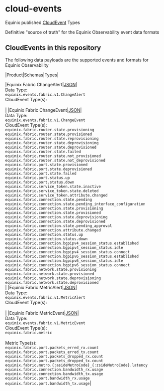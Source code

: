 # cloud-events

Equinix published [CloudEvent](https://cloudevents.io/) Types

Definitive "source of truth" for the Equinix Observability event data formats

## CloudEvents in this repository

The following data payloads are the supported events and formats for Equinix Observability

<!-- CATALOG_GENERATION_START -->
|Product|Schemas|Types|

|Equinix Fabric ChangeAlert|[JSON](https://equinix.github.io/equinix-cloudevents/jsonschema/equinix/events/fabric/v1/ChangeAlert.json)|<br>Data Type:<br>`equinix.events.fabric.v1.ChangeAlert`<br>CloudEvent Type(s):<br><br>|
|Equinix Fabric ChangeEvent|[JSON](https://equinix.github.io/equinix-cloudevents/jsonschema/equinix/events/fabric/v1/ChangeEvent.json)|<br>Data Type:<br>`equinix.events.fabric.v1.ChangeEvent`<br>CloudEvent Type(s):<br>`equinix.fabric.router.state.provisioning`<br>`equinix.fabric.router.state.provisioned`<br>`equinix.fabric.router.state.reprovisioning`<br>`equinix.fabric.router.state.deprovisioning`<br>`equinix.fabric.router.state.deprovisioned`<br>`equinix.fabric.router.state.failed`<br>`equinix.fabric.router.state.not_provisioned`<br>`equinix.fabric.router.state.not_deprovisioned`<br>`equinix.fabric.port.state.provisioned`<br>`equinix.fabric.port.state.deprovisioned`<br>`equinix.fabric.port.state.failed`<br>`equinix.fabric.port.status.up`<br>`equinix.fabric.port.status.down`<br>`equinix.fabric.service_token.state.inactive`<br>`equinix.fabric.service_token.state.deleted`<br>`equinix.fabric.service_token.attribute.changed`<br>`equinix.fabric.connection.state.pending`<br>`equinix.fabric.connection.state.pending_interface_configuration`<br>`equinix.fabric.connection.state.provisioning`<br>`equinix.fabric.connection.state.provisioned`<br>`equinix.fabric.connection.state.deprovisioning`<br>`equinix.fabric.connection.state.deprovisioned`<br>`equinix.fabric.connection.state.pending_approval`<br>`equinix.fabric.connection.attribute.changed`<br>`equinix.fabric.connection.status.up`<br>`equinix.fabric.connection.status.down`<br>`equinix.fabric.connection.bgpipv4_session_status.established`<br>`equinix.fabric.connection.bgpipv4_session_status.idle`<br>`equinix.fabric.connection.bgpipv4_session_status.connect`<br>`equinix.fabric.connection.bgpipv6_session_status.established`<br>`equinix.fabric.connection.bgpipv6_session_status.idle`<br>`equinix.fabric.connection.bgpipv6_session_status.connect`<br>`equinix.fabric.network.state.provisioning`<br>`equinix.fabric.network.state.provisioned`<br>`equinix.fabric.network.state.deprovisioning`<br>`equinix.fabric.network.state.deprovisioned`<br>|
|Equinix Fabric MetricAlert|[JSON](https://equinix.github.io/equinix-cloudevents/jsonschema/equinix/events/fabric/v1/MetricAlert.json)|<br>Data Type:<br>`equinix.events.fabric.v1.MetricAlert`<br>CloudEvent Type(s):<br><br>|
|Equinix Fabric MetricEvent|[JSON](https://equinix.github.io/equinix-cloudevents/jsonschema/equinix/events/fabric/v1/MetricEvent.json)|<br>Data Type:<br>`equinix.events.fabric.v1.MetricEvent`<br>CloudEvent Type(s):<br>`equinix.fabric.metric`<br><br>Metric Type(s):<br>`equinix.fabric.port.packets_erred_rx.count`<br>`equinix.fabric.port.packets_erred_tx.count`<br>`equinix.fabric.port.packets_dropped_rx.count`<br>`equinix.fabric.port.packets_dropped_tx.count`<br>`equinix.fabric.metro.{:asideMetroCode}_{:zsideMetroCode}.latency`<br>`equinix.fabric.connection.bandwidth_rx.usage`<br>`equinix.fabric.connection.bandwidth_tx.usage`<br>`equinix.fabric.port.bandwidth_rx.usage`<br>`equinix.fabric.port.bandwidth_tx.usage`|
<!-- CATALOG_GENERATION_END -->
